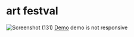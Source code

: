 # art festval
![Screenshot (131)](https://github.com/user-attachments/assets/3ee6bad3-2246-400b-b2f4-43b901fcba7b)
[Demo](https://pedramnae.github.io/art-festval/)
demo is not responsive
